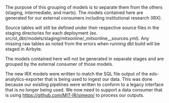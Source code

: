 The purpose of this grouping of models is to separate them from the others (staging, intermediate, and marts). The models contained here are generated for our external consumers including institutional research (IRX).

Source tables will still be defined under their respective source files in the staging directories for each deployment (ex. src/ol_dbt/models/staging/mitxonline/_mitxonline__sources.yml). Any missing raw tables as noted from the errors when running dbt build will be staged in Airbyte.

The models contained here will not be generated in separate stages and are grouped by the external consumer of those models.

The new IRX models were written to match the SQL file output of the edx-analytics-exporter that is being used to ingest our data. This was done because our existing pipelines were written to conform to a legacy interface that is no longer being used. We now need to support a data consumer that is using https://github.com/MIT-IR/simeon/ to process our outputs.
